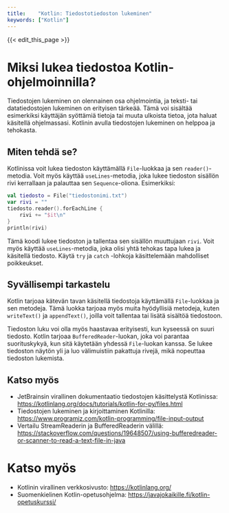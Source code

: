 ```yaml
---
title:    "Kotlin: Tiedostotiedoston lukeminen"
keywords: ["Kotlin"]
---
```


{{< edit_this_page >}}

# Miksi lukea tiedostoa Kotlin-ohjelmoinnilla?

Tiedostojen lukeminen on olennainen osa ohjelmointia, ja teksti- tai datatiedostojen lukeminen on erityisen tärkeää. Tämä voi sisältää esimerkiksi käyttäjän syöttämiä tietoja tai muuta ulkoista tietoa, jota haluat käsitellä ohjelmassasi. Kotlinin avulla tiedostojen lukeminen on helppoa ja tehokasta.

## Miten tehdä se?

Kotlinissa voit lukea tiedoston käyttämällä `File`-luokkaa ja sen `reader()`-metodia. Voit myös käyttää `useLines`-metodia, joka lukee tiedoston sisällön rivi kerrallaan ja palauttaa sen `Sequence`-oliona. Esimerkiksi:

```Kotlin
val tiedosto = File("tiedostonimi.txt")
var rivi = ""
tiedosto.reader().forEachLine {
    rivi += "$it\n"
}
println(rivi)
```
Tämä koodi lukee tiedoston ja tallentaa sen sisällön muuttujaan `rivi`. Voit myös käyttää `useLines`-metodia, joka olisi yhtä tehokas tapa lukea ja käsitellä tiedosto. Käytä `try` ja `catch` -lohkoja käsittelemään mahdolliset poikkeukset.

## Syvällisempi tarkastelu

Kotlin tarjoaa kätevän tavan käsitellä tiedostoja käyttämällä `File`-luokkaa ja sen metodeja. Tämä luokka tarjoaa myös muita hyödyllisiä metodeja, kuten `writeText()` ja `appendText()`, joilla voit tallentaa tai lisätä sisältöä tiedostoon.

Tiedoston luku voi olla myös haastavaa erityisesti, kun kyseessä on suuri tiedosto. Kotlin tarjoaa `BufferedReader`-luokan, joka voi parantaa suorituskykyä, kun sitä käytetään yhdessä `File`-luokan kanssa. Se lukee tiedoston näytön yli ja luo välimuistiin pakattuja rivejä, mikä nopeuttaa tiedoston lukemista.

## Katso myös

- JetBrainsin virallinen dokumentaatio tiedostojen käsittelystä Kotlinissa: https://kotlinlang.org/docs/tutorials/kotlin-for-py/files.html
- Tiedostojen lukeminen ja kirjoittaminen Kotlinilla: https://www.programiz.com/kotlin-programming/file-input-output
- Vertailu StreamReaderin ja BufferedReaderin välillä: https://stackoverflow.com/questions/19648507/using-bufferedreader-or-scanner-to-read-a-text-file-in-java 

# Katso myös

- Kotlinin virallinen verkkosivusto: https://kotlinlang.org/
- Suomenkielinen Kotlin-opetusohjelma: https://javajokaikille.fi/kotlin-opetuskurssi/